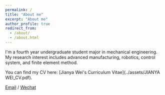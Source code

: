 ```yaml
---
permalink: /
title: "About me"
excerpt: "About me"
author_profile: true
redirect_from: 
  - /about/
  - /about.html
---
```


I'm a fourth year undergraduate student major in mechanical engineering. My research interest includes advanced manufacturing, robotics, control system, and finite element method.

You can find my CV here: [Jianya Wei's Curriculum Vitae](../assets/JIANYA WEI_CV.pdf).

[Email](mailto:jywei20@outlook.com) / [Wechat](../images/wechat.png)

